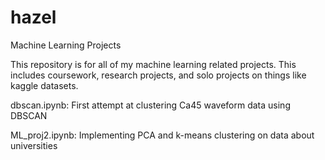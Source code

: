 # hazel
Machine Learning Projects

This repository is for all of my machine learning related projects. This includes
coursework, research projects, and solo projects on things like kaggle datasets.

dbscan.ipynb: First attempt at clustering Ca45 waveform data using DBSCAN

ML_proj2.ipynb: Implementing PCA and k-means clustering on data about universities
